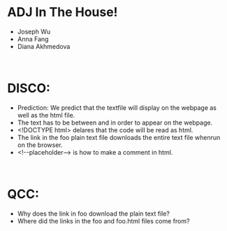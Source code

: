 # ADJ In The House!
* Joseph Wu
* Anna Fang
* Diana Akhmedova

<br>

# DISCO:
* Prediction: We predict that the textfile will display on the webpage as well as the html file.
* The text has to be between <html> and </html> in order to appear on the webpage.
* \<!DOCTYPE html\> delares that the code will be read as html.
* The link in the foo plain text file downloads the entire text file whenrun on the browser.
* \<!--placeholder--\> is how to make a comment in html.

<br>

# QCC:
* Why does the link in foo download the plain text file?
* Where did the links in the foo and foo.html files come from?
